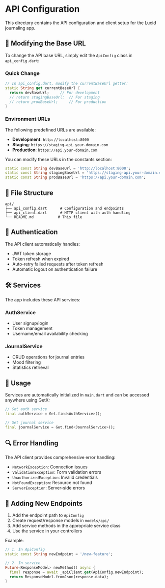 # API Configuration

This directory contains the API configuration and client setup for the Lucid journaling app.

## 🔧 Modifying the Base URL

To change the API base URL, simply edit the `ApiConfig` class in `api_config.dart`:

### Quick Change
```dart
// In api_config.dart, modify the currentBaseUrl getter:
static String get currentBaseUrl {
  return devBaseUrl;     // For development
  // return stagingBaseUrl;  // For staging
  // return prodBaseUrl;     // For production
}
```

### Environment URLs
The following predefined URLs are available:

- **Development**: `http://localhost:8000`
- **Staging**: `https://staging-api.your-domain.com`
- **Production**: `https://api.your-domain.com`

You can modify these URLs in the constants section:

```dart
static const String devBaseUrl = 'http://localhost:8000';
static const String stagingBaseUrl = 'https://staging-api.your-domain.com';
static const String prodBaseUrl = 'https://api.your-domain.com';
```

## 📁 File Structure

```
api/
├── api_config.dart      # Configuration and endpoints
├── api_client.dart      # HTTP client with auth handling
└── README.md           # This file
```

## 🔐 Authentication

The API client automatically handles:
- JWT token storage
- Token refresh when expired
- Auto-retry failed requests after token refresh
- Automatic logout on authentication failure

## 🛠️ Services

The app includes these API services:

### AuthService
- User signup/login
- Token management
- Username/email availability checking

### JournalService  
- CRUD operations for journal entries
- Mood filtering
- Statistics retrieval

## 🚀 Usage

Services are automatically initialized in `main.dart` and can be accessed anywhere using GetX:

```dart
// Get auth service
final authService = Get.find<AuthService>();

// Get journal service  
final journalService = Get.find<JournalService>();
```

## 🔍 Error Handling

The API client provides comprehensive error handling:

- `NetworkException`: Connection issues
- `ValidationException`: Form validation errors  
- `UnauthorizedException`: Invalid credentials
- `NotFoundException`: Resource not found
- `ServerException`: Server-side errors

## 📝 Adding New Endpoints

1. Add the endpoint path to `ApiConfig`
2. Create request/response models in `models/api/`
3. Add service methods in the appropriate service class
4. Use the service in your controllers

Example:
```dart
// 1. In ApiConfig
static const String newEndpoint = '/new-feature';

// 2. In service
Future<ResponseModel> newMethod() async {
  final response = await _apiClient.get(ApiConfig.newEndpoint);
  return ResponseModel.fromJson(response.data);
}
``` 